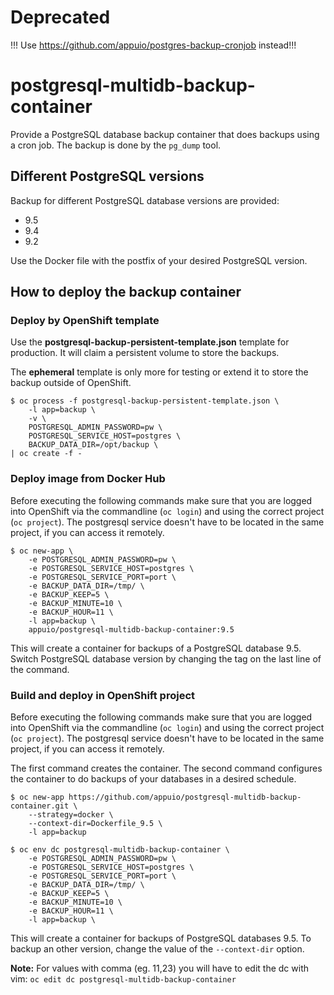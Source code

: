 # Deprecated

!!! Use https://github.com/appuio/postgres-backup-cronjob instead!!!


# postgresql-multidb-backup-container
Provide a PostgreSQL database backup container that does backups using a cron job. The backup is done by the `pg_dump` tool.

## Different PostgreSQL versions
Backup for different PostgreSQL database versions are provided:
* 9.5
* 9.4
* 9.2

Use the Docker file with the postfix of your desired PostgreSQL version.

## How to deploy the backup container

### Deploy by OpenShift template
Use the **postgresql-backup-persistent-template.json** template for production.
It will claim a persistent volume to store the backups.

The **ephemeral** template is only more for testing or extend it to store the backup outside of OpenShift.  

```
$ oc process -f postgresql-backup-persistent-template.json \
    -l app=backup \
    -v \
    POSTGRESQL_ADMIN_PASSWORD=pw \
    POSTGRESQL_SERVICE_HOST=postgres \
    BACKUP_DATA_DIR=/opt/backup \
| oc create -f -
```

### Deploy image from Docker Hub
Before executing the following commands make sure that you are logged into OpenShift via the commandline (`oc login`) and using the correct project (`oc project`). The postgresql service doesn't have to be located in the same project, if you can access it remotely.

```
$ oc new-app \
    -e POSTGRESQL_ADMIN_PASSWORD=pw \
    -e POSTGRESQL_SERVICE_HOST=postgres \
    -e POSTGRESQL_SERVICE_PORT=port \
    -e BACKUP_DATA_DIR=/tmp/ \
    -e BACKUP_KEEP=5 \
    -e BACKUP_MINUTE=10 \
    -e BACKUP_HOUR=11 \
    -l app=backup \
    appuio/postgresql-multidb-backup-container:9.5
```

This will create a container for backups of a PostgreSQL database 9.5. Switch PostgreSQL database version by changing the tag on the last line of the command.

### Build and deploy in OpenShift project
Before executing the following commands make sure that you are logged into OpenShift via the commandline (`oc login`) and using the correct project (`oc project`). The postgresql service doesn't have to be located in the same project, if you can access it remotely.

The first command creates the container. The second command configures the container to do backups of your databases in a desired schedule.

```
$ oc new-app https://github.com/appuio/postgresql-multidb-backup-container.git \
    --strategy=docker \
    --context-dir=Dockerfile_9.5 \
    -l app=backup

$ oc env dc postgresql-multidb-backup-container \
    -e POSTGRESQL_ADMIN_PASSWORD=pw \
    -e POSTGRESQL_SERVICE_HOST=postgres \
    -e POSTGRESQL_SERVICE_PORT=port \
    -e BACKUP_DATA_DIR=/tmp/ \
    -e BACKUP_KEEP=5 \
    -e BACKUP_MINUTE=10 \
    -e BACKUP_HOUR=11 \
    -l app=backup \
```

This will create a container for backups of PostgreSQL databases 9.5. To backup an other version, change the value of the `--context-dir` option.

**Note:** For values with comma (eg. 11,23) you will have to edit the dc with vim: `oc edit dc postgresql-multidb-backup-container`
